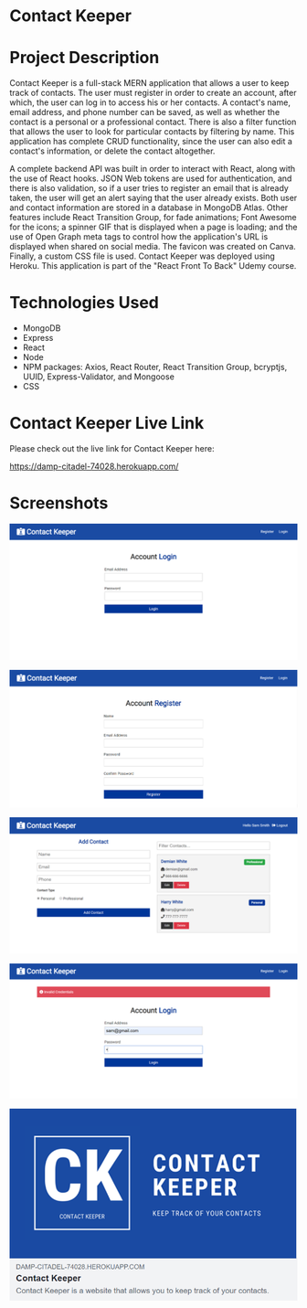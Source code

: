 # Contact Keeper

# Project Description

Contact Keeper is a full-stack MERN application that allows a user to keep track of contacts. The user must register in order to create an account, after which, the user can log in to access his or her contacts. A contact's name, email address, and phone number can be saved, as well as whether the contact is a personal or a professional contact. There is also a filter function that allows the user to look for particular contacts by filtering by name. This application has complete CRUD functionality, since the user can also edit a contact's information, or delete the contact altogether.

A complete backend API was built in order to interact with React, along with the use of React hooks. JSON Web tokens are used for authentication, and there is also validation, so if a user tries to register an email that is already taken, the user will get an alert saying that the user already exists. Both user and contact information are stored in a database in MongoDB Atlas. Other features include React Transition Group, for fade animations; Font Awesome for the icons; a spinner GIF that is displayed when a page is loading; and the use of Open Graph meta tags to control how the application's URL is displayed when shared on social media. The favicon was created on Canva. Finally, a custom CSS file is used. Contact Keeper was deployed using Heroku. This application is part of the "React Front To Back" Udemy course.

# Technologies Used

* MongoDB
* Express
* React
* Node
* NPM packages: Axios, React Router, React Transition Group, bcryptjs, UUID, Express-Validator, and Mongoose
* CSS

# Contact Keeper Live Link

Please check out the live link for Contact Keeper here:

https://damp-citadel-74028.herokuapp.com/

# Screenshots

![Screenshot 01](screenshots/contact-keeper-screenshot01.png "Account Login Page")

![Screenshot 02](screenshots/contact-keeper-screenshot02.png "Account Register Page")

![Screenshot 03](screenshots/contact-keeper-screenshot03.png "Contacts Page")

![Screenshot 04](screenshots/contact-keeper-screenshot04.png "Invalid Credentials Example")

![Screenshot 05](screenshots/contact-keeper-screenshot05.png "Preview of Link when Shared on Social Media")
